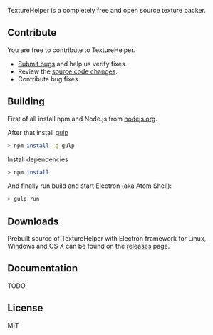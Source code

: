 TextureHelper is a completely free and open source texture packer.

## Contribute

You are free to contribute to TextureHelper.

* [Submit bugs](https://github.com/nuevogaming/texture-helper/issues) and help us verify fixes.
* Review the [source code changes](https://github.com/nuevogaming/texture-helper/pulls).
* Contribute bug fixes.

## Building

First of all install npm and Node.js from [nodejs.org](https://nodejs.org).

After that install [gulp](http://gulpjs.com)

```bash
> npm install -g gulp
```

Install dependencies

```bash
> npm install
```

And finally run build and start Electron (aka Atom Shell):

```bash
> gulp run
```

## Downloads

Prebuilt source of TextureHelper with Electron framework for Linux, Windows and OS X can
be found on the [releases](https://github.com/nuevogaming/texture-helper/releases) page.

## Documentation

TODO

## License

MIT
